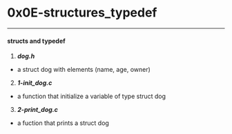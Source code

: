 # 0x0E-structures_typedef
---
#### structs and typedef

1. ***dog.h***
- a struct dog with elements (name, age, owner)

2. ***1-init_dog.c***
- a function that initialize a variable of type struct dog

3. ***2-print_dog.c***
- a fuction that prints a struct dog
